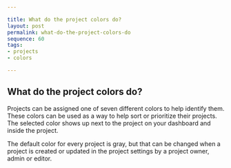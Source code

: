 ```yaml
---

title: What do the project colors do?
layout: post
permalink: what-do-the-project-colors-do
sequence: 60
tags:
- projects
- colors

---
```


## What do the project colors do?
Projects can be assigned one of seven different colors to help identify them. These colors can be used as a way to help sort or prioritize their projects. The selected color shows up next to the project on your dashboard and inside the project. 

The default color for every project is gray, but that can be changed when a project is created or updated in the project settings by a project owner, admin or editor. 

